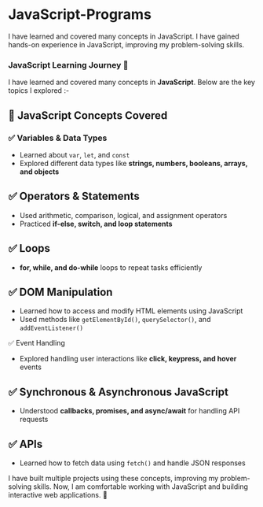 # JavaScript-Programs
I have learned and covered many concepts in JavaScript. I have gained hands-on experience in JavaScript, improving my problem-solving skills.


### JavaScript Learning Journey 🚀
I have learned and covered many concepts in **JavaScript**. 
Below are the key topics I explored :-

## 📌 JavaScript Concepts Covered
### ✅ Variables & Data Types  
- Learned about `var`, `let`, and `const`  
- Explored different data types like **strings, numbers, booleans, arrays, and objects**  

## ✅ Operators & Statements  
- Used arithmetic, comparison, logical, and assignment operators  
- Practiced **if-else, switch, and loop statements**  

## ✅ Loops  
- **for, while, and do-while** loops to repeat tasks efficiently  

## ✅ DOM Manipulation  
- Learned how to access and modify HTML elements using JavaScript 
- Used methods like `getElementById()`, `querySelector()`, and `addEventListener()`  

 ✅ Event Handling  
- Explored handling user interactions like **click, keypress, and hover** events  

## ✅ Synchronous & Asynchronous JavaScript  
- Understood **callbacks, promises, and async/await** for handling API requests  

## ✅ APIs  
- Learned how to fetch data using `fetch()` and handle JSON responses  

I have built multiple projects using these concepts, improving my problem-solving skills. Now, I am comfortable working with JavaScript and building interactive web applications. 🚀  
